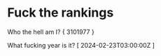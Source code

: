 # Fuck the rankings

Who the hell am I?
{ 3101977 }

What fucking year is it?
[ 2024-02-23T03:00:00Z ]
